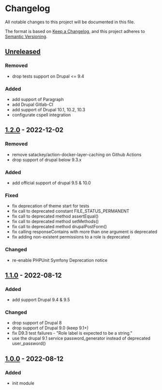 # Changelog
All notable changes to this project will be documented in this file.

The format is based on [Keep a Changelog](https://keepachangelog.com/en/1.0.0/),
and this project adheres to [Semantic Versioning](https://semver.org/spec/v2.0.0.html).

## [Unreleased]

### Removed
- drop tests support on Drupal <= 9.4

### Added
- add support of Paragraph
- add Drupal Gitlab-CI
- add support of Drupal 10.1, 10.2, 10.3
- configurate cspell integration

## [1.2.0] - 2022-12-02
### Removed
- remove satackey/action-docker-layer-caching on Github Actions
- drop support of drupal below 9.3.x

### Added
- add official support of drupal 9.5 & 10.0

### Fixed
- fix deprecation of theme start for tests
- fix call to deprecated constant FILE_STATUS_PERMANENT
- fix call to deprecated method assertEqual()
- fix call to deprecated method setMethods()
- fix call to deprecated method drupalPostForm()
- fix calling responseContains with more than one argument is deprecated
- fix adding non-existent permissions to a role is deprecated

### Changed
- re-enable PHPUnit Symfony Deprecation notice

## [1.1.0] - 2022-08-12
### Added
- add support Drupal 9.4 & 9.5

### Changed
- drop support of Drupal 8
- drop support of Drupal 9.0 (keep 9.1+)
- fix D9.3 test failures - "Role label is expected to be a string."
- use the drupal 9.1 service password_generator instead of deprecated user_password()

## [1.0.0] - 2022-08-12
### Added
- init module

[Unreleased]: https://github.com/antistatique/drupal-factory-lollipop/compare/1.2.0...HEAD
[1.2.0]: https://github.com/antistatique/drupal-factory-lollipop/compare/1.1.0...1.2.0
[1.1.0]: https://github.com/antistatique/drupal-factory-lollipop/compare/1.0.0...1.1.0
[1.0.0]: https://github.com/antistatique/drupal-factory-lollipop/releases/tags/1.0.0
